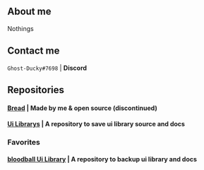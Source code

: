 ## About me
Nothings

## Contact me
`Ghost-Ducky#7698` | **Discord**
## Repositories
#### [Bread](https://github.com/GhostDuckyy/Bread) | Made by me & open source (discontinued)
#### [Ui Librarys](https://github.com/GhostDuckyy/Ui-Librarys) | A repository to save ui library source and docs
### Favorites
#### [bloodball Ui Library](https://github.com/bloodball/UI-Librarys) | A repository to backup ui library and docs
